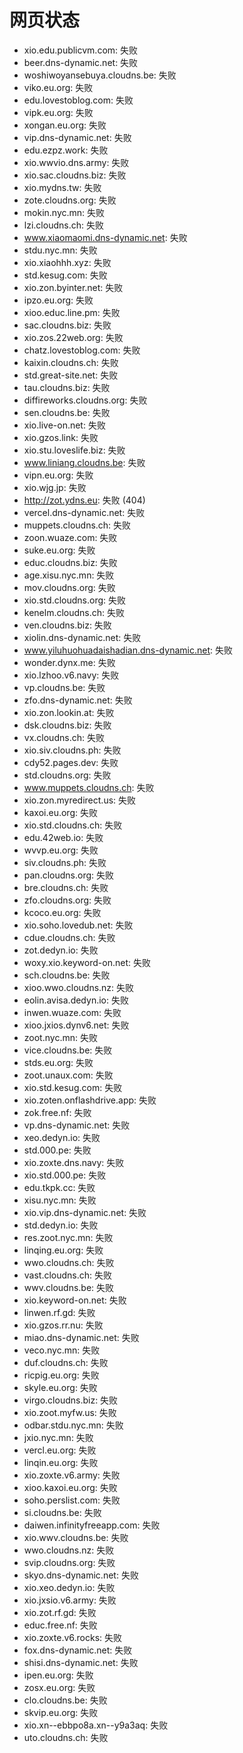 # 网页状态
- xio.edu.publicvm.com: 失败
- beer.dns-dynamic.net: 失败
- woshiwoyansebuya.cloudns.be: 失败
- viko.eu.org: 失败
- edu.lovestoblog.com: 失败
- vipk.eu.org: 失败
- xongan.eu.org: 失败
- vip.dns-dynamic.net: 失败
- edu.ezpz.work: 失败
- xio.wwvio.dns.army: 失败
- xio.sac.cloudns.biz: 失败
- xio.mydns.tw: 失败
- zote.cloudns.org: 失败
- mokin.nyc.mn: 失败
- lzi.cloudns.ch: 失败
- www.xiaomaomi.dns-dynamic.net: 失败
- stdu.nyc.mn: 失败
- xio.xiaohhh.xyz: 失败
- std.kesug.com: 失败
- xio.zon.byinter.net: 失败
- ipzo.eu.org: 失败
- xioo.educ.line.pm: 失败
- sac.cloudns.biz: 失败
- xio.zos.22web.org: 失败
- chatz.lovestoblog.com: 失败
- kaixin.cloudns.ch: 失败
- std.great-site.net: 失败
- tau.cloudns.biz: 失败
- diffireworks.cloudns.org: 失败
- sen.cloudns.be: 失败
- xio.live-on.net: 失败
- xio.gzos.link: 失败
- xio.stu.loveslife.biz: 失败
- www.liniang.cloudns.be: 失败
- vipn.eu.org: 失败
- xio.wjg.jp: 失败
- http://zot.ydns.eu: 失败 (404)
- vercel.dns-dynamic.net: 失败
- muppets.cloudns.ch: 失败
- zoon.wuaze.com: 失败
- suke.eu.org: 失败
- educ.cloudns.biz: 失败
- age.xisu.nyc.mn: 失败
- mov.cloudns.org: 失败
- xio.std.cloudns.org: 失败
- kenelm.cloudns.ch: 失败
- ven.cloudns.biz: 失败
- xiolin.dns-dynamic.net: 失败
- www.yiluhuohuadaishadian.dns-dynamic.net: 失败
- wonder.dynx.me: 失败
- xio.lzhoo.v6.navy: 失败
- vp.cloudns.be: 失败
- zfo.dns-dynamic.net: 失败
- xio.zon.lookin.at: 失败
- dsk.cloudns.biz: 失败
- vx.cloudns.ch: 失败
- xio.siv.cloudns.ph: 失败
- cdy52.pages.dev: 失败
- std.cloudns.org: 失败
- www.muppets.cloudns.ch: 失败
- xio.zon.myredirect.us: 失败
- kaxoi.eu.org: 失败
- xio.std.cloudns.ch: 失败
- edu.42web.io: 失败
- wvvp.eu.org: 失败
- siv.cloudns.ph: 失败
- pan.cloudns.org: 失败
- bre.cloudns.ch: 失败
- zfo.cloudns.org: 失败
- kcoco.eu.org: 失败
- xio.soho.lovedub.net: 失败
- cdue.cloudns.ch: 失败
- zot.dedyn.io: 失败
- woxy.xio.keyword-on.net: 失败
- sch.cloudns.be: 失败
- xioo.wwo.cloudns.nz: 失败
- eolin.avisa.dedyn.io: 失败
- inwen.wuaze.com: 失败
- xioo.jxios.dynv6.net: 失败
- zoot.nyc.mn: 失败
- vice.cloudns.be: 失败
- stds.eu.org: 失败
- zoot.unaux.com: 失败
- xio.std.kesug.com: 失败
- xio.zoten.onflashdrive.app: 失败
- zok.free.nf: 失败
- vp.dns-dynamic.net: 失败
- xeo.dedyn.io: 失败
- std.000.pe: 失败
- xio.zoxte.dns.navy: 失败
- xio.std.000.pe: 失败
- edu.tkpk.cc: 失败
- xisu.nyc.mn: 失败
- xio.vip.dns-dynamic.net: 失败
- std.dedyn.io: 失败
- res.zoot.nyc.mn: 失败
- linqing.eu.org: 失败
- wwo.cloudns.ch: 失败
- vast.cloudns.ch: 失败
- wwv.cloudns.be: 失败
- xio.keyword-on.net: 失败
- linwen.rf.gd: 失败
- xio.gzos.rr.nu: 失败
- miao.dns-dynamic.net: 失败
- veco.nyc.mn: 失败
- duf.cloudns.ch: 失败
- ricpig.eu.org: 失败
- skyle.eu.org: 失败
- virgo.cloudns.biz: 失败
- xio.zoot.myfw.us: 失败
- odbar.stdu.nyc.mn: 失败
- jxio.nyc.mn: 失败
- vercl.eu.org: 失败
- linqin.eu.org: 失败
- xio.zoxte.v6.army: 失败
- xioo.kaxoi.eu.org: 失败
- soho.perslist.com: 失败
- si.cloudns.be: 失败
- daiwen.infinityfreeapp.com: 失败
- xio.wwv.cloudns.be: 失败
- wwo.cloudns.nz: 失败
- svip.cloudns.org: 失败
- skyo.dns-dynamic.net: 失败
- xio.xeo.dedyn.io: 失败
- xio.jxsio.v6.army: 失败
- xio.zot.rf.gd: 失败
- educ.free.nf: 失败
- xio.zoxte.v6.rocks: 失败
- fox.dns-dynamic.net: 失败
- shisi.dns-dynamic.net: 失败
- ipen.eu.org: 失败
- zosx.eu.org: 失败
- clo.cloudns.be: 失败
- skvip.eu.org: 失败
- xio.xn--ebbpo8a.xn--y9a3aq: 失败
- uto.cloudns.ch: 失败
